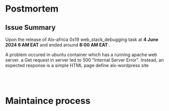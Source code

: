 # Postmortem
## Issue Summary
Upon the release of Alx-africa 0x19 web_stack_debugging task at <B> 4 June 2024 6 AM EAT </B> and ended around  <B> 8:00 AM EAT </B>. 

A problem occured in ubuntu container which has a running apache web server. a Get request in server led to 500 "Internal Server Error". Instead, an expected response is a simple HTML page define alx-wordpress site


<br></br>

# Maintaince process

